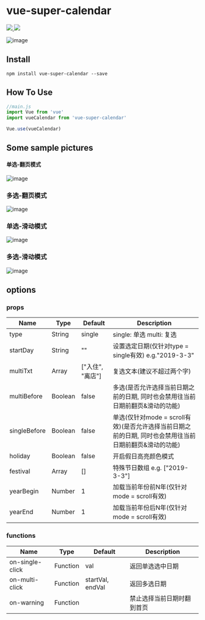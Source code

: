 # vue-super-calendar

<a href="https://www.npmjs.org/package/vue-super-calendar">
  <img src="https://img.shields.io/npm/v/vue-super-calendar.svg">
</a>
<a href="https://www.npmjs.org/package/vue-super-calendar">
  <img src="https://img.shields.io/npm/dt/vue-super-calendar.svg">
</a>


![image](https://github.com/Blubiubiu/vue-super-calendar/blob/master/gif/calendar.gif)


## Install
```shell
npm install vue-super-calendar --save
```

## How To Use

``` javascript
//main.js
import Vue from 'vue'
import vueCalendar from 'vue-super-calendar'

Vue.use(vueCalendar)
```

## Some sample pictures

#### 单选-翻页模式

![image](https://github.com/Blubiubiu/vue-super-calendar/blob/master/gif/singlePage2.png)

### 多选-翻页模式

![image](https://github.com/Blubiubiu/vue-super-calendar/blob/master/gif/multiPage2.png)

### 单选-滑动模式

![image](https://github.com/Blubiubiu/vue-super-calendar/blob/master/gif/singleScroll4.png)

### 多选-滑动模式

![image](https://github.com/Blubiubiu/vue-super-calendar/blob/master/gif/multiScroll4.png)

## options

### props
| Name | Type | Default | Description |
| ---- | ---- | ------- | ----------- |
| type | String | single | single: 单选  multi: 复选  |
| startDay | String | "" | 设置选定日期(仅针对type = single有效) e.g."2019-3-3" |
| multiTxt | Array | ["入住", "离店"] | 复选文本(建议不超过两个字) |
| multiBefore | Boolean | false | 多选(是否允许选择当前日期之前的日期, 同时也会禁用往当前日期前翻页&滑动的功能) |
| singleBefore | Boolean | false | 单选(仅针对mode = scroll有效)(是否允许选择当前日期之前的日期, 同时也会禁用往当前日期前翻页&滑动的功能) |
| holiday | Boolean | false | 开启假日高亮颜色模式 |
| festival | Array | [] | 特殊节日数组 e.g. ["2019-3-3"] |
| yearBegin | Number | 1 | 加载当前年份前N年(仅针对mode = scroll有效)
| yearEnd | Number | 1 | 加载当前年份后N年(仅针对mode = scroll有效)

### functions
| Name | Type | Default | Description |
| ---- | ---- | ------- | ----------- |
| on-single-click | Function | val | 返回单选选中日期  |
| on-multi-click | Function | startVal, endVal | 返回多选日期 |
| on-warning | Function |  | 禁止选择当前日期时翻到首页 |

